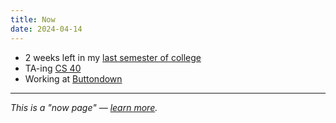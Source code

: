 ```yaml
---
title: Now
date: 2024-04-14
---
```


- 2 weeks left in my [last semester of college](https://tufts.benborgers.com)
- TA-ing [CS 40](https://www.cs.tufts.edu/cs/40)
- Working at [Buttondown](https://buttondown.com)

---

_This is a "now page" — [learn more](https://nownownow.com/about)._

